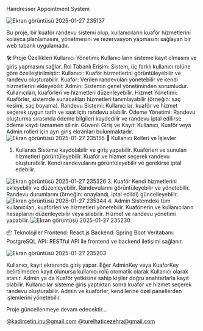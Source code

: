 
Hairdresser Appointment System

![Ekran görüntüsü 2025-01-27 235137](https://github.com/user-attachments/assets/0ec1caf1-d3f5-4d09-b307-303a308c7400)

Bu proje, bir kuaför randevu sistemi olup, kullanıcıların kuaför hizmetlerini kolayca planlamasını, yönetmesini ve rezervasyon yapmasını sağlayan bir web tabanlı uygulamadır.

🛠️ Proje Özellikleri
Kullanıcı Yönetimi: Kullanıcıların sisteme kayıt olmasını ve giriş yapmasını sağlar.
Rol Tabanlı Erişim: Sistem, üç farklı kullanıcı rolüne göre özelleştirilmiştir:
Kullanıcı: Kuaför hizmetlerini görüntüleyebilir ve randevu oluşturabilir.
Kuaför: Verilen randevuları yönetebilir ve kendi hizmetlerini ekleyebilir.
Admin: Sistemin genel yönetiminden sorumludur. Kullanıcıları, kuaförleri ve hizmetleri düzenleyebilir.
Hizmet Yönetimi: Kuaförler, sistemde sunacakları hizmetleri tanımlayabilir (örneğin: saç kesimi, saç boyama).
Randevu Sistemi: Kullanıcılar, kuaför ve hizmet seçerek uygun tarih ve saat için randevu alabilir.
Ödeme Yönetimi: Randevu oluşturma sırasında ödeme bilgileri kaydedilir ve randevu iptal edilirse ödeme kaydı tamamen silinir.
Güvenli Giriş ve Kayıt: Kullanıcı, Kuaför veya Admin rolleri için ayrı giriş ekranları bulunmaktadır.
![Ekran görüntüsü 2025-01-27 235155](https://github.com/user-attachments/assets/fafe4292-9b55-4228-95df-db24ebb79973)
🚀 Kullanıcı Rolleri ve İşlevler

1. Kullanıcı
Sisteme kaydolabilir ve giriş yapabilir.
Kuaförleri ve sunulan hizmetleri görüntüleyebilir.
Kuaför ve hizmet seçerek randevu oluşturabilir.
Kendi randevularını görüntüleyebilir ve gerekirse iptal edebilir.

![Ekran görüntüsü 2025-01-27 235326](https://github.com/user-attachments/assets/a16b3455-fb1e-4dad-853e-502004f7e67f)
3. Kuaför
Kendi hizmetlerini ekleyebilir ve düzenleyebilir.
Randevularını görüntüleyebilir ve yönetebilir.
Randevu durumlarını (örneğin: onaylandı, iptal edildi) güncelleyebilir.
![Ekran görüntüsü 2025-01-27 235344](https://github.com/user-attachments/assets/50160710-9e14-4bbe-b75c-243d24236e20)
4. Admin
Sistemdeki tüm kullanıcıları, kuaförleri ve hizmetleri yönetebilir.
Kuaförlerin ve kullanıcıların hesaplarını düzenleyebilir veya silebilir.
Hizmet ve randevu yönetimi yapabilir.
![Ekran görüntüsü 2025-01-27 235230](https://github.com/user-attachments/assets/5f6b8dad-a00a-4a79-98a6-81c8fe90696e)

📦 Teknolojiler
Frontend: React.js
Backend: Spring Boot
Veritabanı: PostgreSQL
API: RESTful API ile frontend ve backend iletişimi sağlanır.

![Ekran görüntüsü 2025-01-27 235203](https://github.com/user-attachments/assets/934399d7-a354-4d47-a8ab-d07799f9aaa8)

Kullanıcı, kayıt ekranında giriş yapar. Eğer AdminKey veya KuaforKey belirtilmeden kayıt olunursa kullanıcı rolü otomatik olarak Kullanıcı olarak atanır.
Admin ya da Kuaför yetkisine sahip kişiler doğru anahtarlarla kayıt olabilir.
Kullanıcılar sisteme giriş yaptıktan sonra kuaför ve hizmet seçerek randevu oluşturabilir.
Admin ve kuaförler, kendilerine özel panellerden işlemlerini yönetebilir.

Proje güncellenmeye devam edecektir...

@kadircetin.inu@gmail.com
@turelhaticezehra@gmail.com

